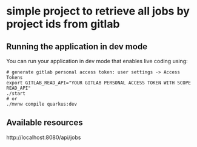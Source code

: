 # simple project to retrieve all jobs by project ids from gitlab

## Running the application in dev mode

You can run your application in dev mode that enables live coding using:
```shell script
# generate gitlab personal access token: user settings -> Access Tokens 
export GITLAB_READ_API="YOUR GITLAB PERSONAL ACCESS TOKEN WITH SCOPE READ_API"
./start
# or
./mvnw compile quarkus:dev 
```

## Available resources
http://localhost:8080/api/jobs



